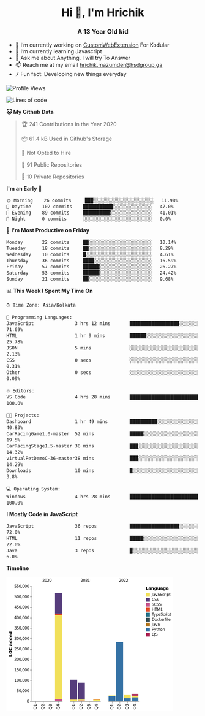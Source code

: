 <h1 align="center">Hi 👋, I'm Hrichik</h1>
<h3 align="center">A 13 Year Old kid</h3>


- 🔭 I’m currently working on [CustomWebExtension](https://github.com/hrichiksite/CustomWebExtension) For Kodular
- 🌱 I’m currently learning Javascript
- 💬 Ask me about Anything. I will try To Answer
- 📫 Reach me at my email hrichik.mazumder@hsdgroup.ga
- ⚡ Fun fact: Developing new things everyday

<!--START_SECTION:waka-->
![Profile Views](http://img.shields.io/badge/Profile%20Views-2-blue)

![Lines of code](https://img.shields.io/badge/From%20Hello%20World%20I%27ve%20Written-4.4%20million%20lines%20of%20code-blue)

**🐱 My Github Data** 

> 🏆 241 Contributions in the Year 2020
 > 
> 📦 61.4 kB Used in Github's Storage 
 > 
> 🚫 Not Opted to Hire
 > 
> 📜 91 Public Repositories
 > 
> 🔑 10 Private Repositories 

**I'm an Early 🐤** 

```text
🌞 Morning    26 commits     ███░░░░░░░░░░░░░░░░░░░░░░   11.98% 
🌆 Daytime    102 commits    ███████████░░░░░░░░░░░░░░   47.0% 
🌃 Evening    89 commits     ██████████░░░░░░░░░░░░░░░   41.01% 
🌙 Night      0 commits      ░░░░░░░░░░░░░░░░░░░░░░░░░   0.0%

```
📅 **I'm Most Productive on Friday** 

```text
Monday       22 commits     ██░░░░░░░░░░░░░░░░░░░░░░░   10.14% 
Tuesday      18 commits     ██░░░░░░░░░░░░░░░░░░░░░░░   8.29% 
Wednesday    10 commits     █░░░░░░░░░░░░░░░░░░░░░░░░   4.61% 
Thursday     36 commits     ████░░░░░░░░░░░░░░░░░░░░░   16.59% 
Friday       57 commits     ██████░░░░░░░░░░░░░░░░░░░   26.27% 
Saturday     53 commits     ██████░░░░░░░░░░░░░░░░░░░   24.42% 
Sunday       21 commits     ██░░░░░░░░░░░░░░░░░░░░░░░   9.68%

```


📊 **This Week I Spent My Time On** 

```text
⌚︎ Time Zone: Asia/Kolkata

💬 Programming Languages: 
JavaScript               3 hrs 12 mins       ██████████████████░░░░░░░   71.69% 
HTML                     1 hr 9 mins         ██████░░░░░░░░░░░░░░░░░░░   25.78% 
JSON                     5 mins              ░░░░░░░░░░░░░░░░░░░░░░░░░   2.13% 
CSS                      0 secs              ░░░░░░░░░░░░░░░░░░░░░░░░░   0.31% 
Other                    0 secs              ░░░░░░░░░░░░░░░░░░░░░░░░░   0.09%

🔥 Editors: 
VS Code                  4 hrs 28 mins       █████████████████████████   100.0%

🐱‍💻 Projects: 
Dashboard                1 hr 49 mins        ██████████░░░░░░░░░░░░░░░   40.83% 
CarRacingGame1.0-master  52 mins             █████░░░░░░░░░░░░░░░░░░░░   19.5% 
CarRacingStage1.5-master 38 mins             ███░░░░░░░░░░░░░░░░░░░░░░   14.32% 
virtualPetDemoC-36-master38 mins             ███░░░░░░░░░░░░░░░░░░░░░░   14.29% 
Downloads                10 mins             █░░░░░░░░░░░░░░░░░░░░░░░░   3.8%

💻 Operating System: 
Windows                  4 hrs 28 mins       █████████████████████████   100.0%

```

**I Mostly Code in JavaScript** 

```text
JavaScript               36 repos            ██████████████████░░░░░░░   72.0% 
HTML                     11 repos            █████░░░░░░░░░░░░░░░░░░░░   22.0% 
Java                     3 repos             █░░░░░░░░░░░░░░░░░░░░░░░░   6.0%

```


**Timeline**

![Chart not found](https://github.com/hrichiksite/hrichiksite/blob/master/charts/bar_graph.png) 


<!--END_SECTION:waka-->

